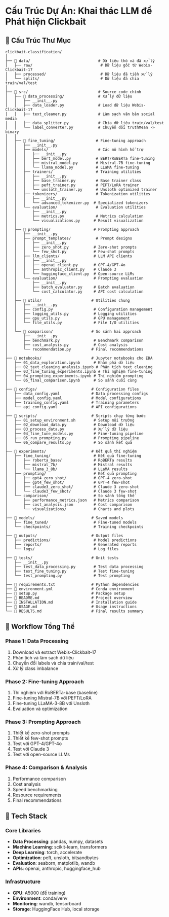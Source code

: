 # Cấu Trúc Dự Án: Khai thác LLM để Phát hiện Clickbait

## 📁 Cấu Trúc Thư Mục

```
clickbait-classification/
│
├── 📁 data/                              # Dữ liệu thô và đã xử lý
│   ├── raw/                              # Dữ liệu gốc từ Webis-Clickbait-17
│   ├── processed/                        # Dữ liệu đã tiền xử lý
│   └── splits/                           # Dữ liệu đã chia train/val/test
│
├── 📁 src/                               # Source code chính
│   ├── 📁 data_processing/               # Xử lý dữ liệu
│   │   ├── __init__.py
│   │   ├── data_loader.py               # Load dữ liệu Webis-Clickbait-17
│   │   ├── text_cleaner.py              # Làm sạch văn bản social media
│   │   ├── data_splitter.py             # Chia dữ liệu train/val/test
│   │   └── label_converter.py           # Chuyển đổi truthMean -> binary
│   │
│   ├── 📁 fine_tuning/                  # Fine-tuning approach
│   │   ├── __init__.py
│   │   ├── models/                      # Các mô hình hỗ trợ
│   │   │   ├── __init__.py
│   │   │   ├── bert_model.py           # BERT/RoBERTa fine-tuning
│   │   │   ├── mistral_model.py        # Mistral-7B fine-tuning
│   │   │   └── llama_model.py          # LLaMA fine-tuning
│   │   ├── trainers/                   # Training utilities
│   │   │   ├── __init__.py
│   │   │   ├── base_trainer.py         # Base trainer class
│   │   │   ├── peft_trainer.py         # PEFT/LoRA trainer
│   │   │   └── unsloth_trainer.py      # Unsloth optimized trainer
│   │   ├── tokenizers/                 # Tokenization utilities
│   │   │   ├── __init__.py
│   │   │   └── advanced_tokenizer.py  # Specialized tokenizers
│   │   └── evaluation/                 # Evaluation utilities
│   │       ├── __init__.py
│   │       ├── metrics.py              # Metrics calculation
│   │       └── visualizations.py      # Result visualization
│   │
│   ├── 📁 prompting/                   # Prompting approach
│   │   ├── __init__.py
│   │   ├── prompt_templates/           # Prompt designs
│   │   │   ├── __init__.py
│   │   │   ├── zero_shot.py           # Zero-shot prompts
│   │   │   └── few_shot.py            # Few-shot prompts
│   │   ├── llm_clients/               # LLM API clients
│   │   │   ├── __init__.py
│   │   │   ├── openai_client.py       # GPT-4/GPT-4o
│   │   │   ├── anthropic_client.py    # Claude 3
│   │   │   └── huggingface_client.py  # Open-source LLMs
│   │   └── evaluation/                # Prompting evaluation
│   │       ├── __init__.py
│   │       ├── batch_evaluator.py     # Batch evaluation
│   │       └── cost_calculator.py     # API cost calculation
│   │
│   ├── 📁 utils/                      # Utilities chung
│   │   ├── __init__.py
│   │   ├── config.py                  # Configuration management
│   │   ├── logging_utils.py           # Logging utilities
│   │   ├── gpu_utils.py               # GPU management
│   │   └── file_utils.py              # File I/O utilities
│   │
│   └── 📁 comparison/                 # So sánh hai approach
│       ├── __init__.py
│       ├── benchmark.py               # Benchmark comparison
│       ├── cost_analysis.py           # Cost analysis
│       └── recommendation.py         # Final recommendations
│
├── 📁 notebooks/                      # Jupyter notebooks cho EDA
│   ├── 01_data_exploration.ipynb      # Khám phá dữ liệu
│   ├── 02_text_cleaning_analysis.ipynb # Phân tích text cleaning
│   ├── 03_fine_tuning_experiments.ipynb # Thí nghiệm fine-tuning
│   ├── 04_prompting_experiments.ipynb # Thí nghiệm prompting
│   └── 05_final_comparison.ipynb      # So sánh cuối cùng
│
├── 📁 configs/                        # Configuration files
│   ├── data_config.yaml              # Data processing configs
│   ├── model_config.yaml             # Model configurations
│   ├── training_config.yaml          # Training parameters
│   └── api_config.yaml               # API configurations
│
├── 📁 scripts/                        # Scripts chạy từng bước
│   ├── 01_setup_environment.sh        # Setup môi trường
│   ├── 02_download_data.py            # Download dữ liệu
│   ├── 03_process_data.py             # Xử lý dữ liệu
│   ├── 04_fine_tune_models.py         # Fine-tuning pipeline
│   ├── 05_run_prompting.py            # Prompting pipeline
│   └── 06_compare_results.py          # So sánh kết quả
│
├── 📁 experiments/                    # Kết quả thí nghiệm
│   ├── fine_tuning/                   # Kết quả fine-tuning
│   │   ├── roberta_base/              # RoBERTa results
│   │   ├── mistral_7b/                # Mistral results
│   │   └── llama_3_8b/                # LLaMA results
│   ├── prompting/                     # Kết quả prompting
│   │   ├── gpt4_zero_shot/            # GPT-4 zero-shot
│   │   ├── gpt4_few_shot/             # GPT-4 few-shot
│   │   ├── claude3_zero_shot/         # Claude 3 zero-shot
│   │   └── claude3_few_shot/          # Claude 3 few-shot
│   └── comparison/                    # So sánh tổng thể
│       ├── performance_metrics.json   # Metrics comparison
│       ├── cost_analysis.json         # Cost comparison
│       └── visualizations/            # Charts and plots
│
├── 📁 models/                         # Saved models
│   ├── fine_tuned/                    # Fine-tuned models
│   └── checkpoints/                   # Training checkpoints
│
├── 📁 outputs/                        # Output files
│   ├── predictions/                   # Model predictions
│   ├── reports/                       # Generated reports
│   └── logs/                          # Log files
│
├── 📁 tests/                          # Unit tests
│   ├── __init__.py
│   ├── test_data_processing.py        # Test data processing
│   ├── test_fine_tuning.py            # Test fine-tuning
│   └── test_prompting.py              # Test prompting
│
├── 📄 requirements.txt                # Python dependencies
├── 📄 environment.yml                 # Conda environment
├── 📄 setup.py                        # Package setup
├── 📄 README.md                       # Project overview
├── 📄 INSTALLATION.md                 # Installation guide
├── 📄 USAGE.md                        # Usage instructions
└── 📄 RESULTS.md                      # Final results summary
```

## 🎯 Workflow Tổng Thể

### Phase 1: Data Processing
1. Download và extract Webis-Clickbait-17
2. Phân tích và làm sạch dữ liệu
3. Chuyển đổi labels và chia train/val/test
4. Xử lý class imbalance

### Phase 2: Fine-tuning Approach
1. Thí nghiệm với RoBERTa-base (baseline)
2. Fine-tuning Mistral-7B với PEFT/LoRA
3. Fine-tuning LLaMA-3-8B với Unsloth
4. Evaluation và optimization

### Phase 3: Prompting Approach  
1. Thiết kế zero-shot prompts
2. Thiết kế few-shot prompts
3. Test với GPT-4/GPT-4o
4. Test với Claude 3
5. Test với open-source LLMs

### Phase 4: Comparison & Analysis
1. Performance comparison
2. Cost analysis
3. Speed benchmarking
4. Resource requirements
5. Final recommendations

## 🔧 Tech Stack

### Core Libraries
- **Data Processing**: pandas, numpy, datasets
- **Machine Learning**: scikit-learn, transformers
- **Deep Learning**: torch, accelerate
- **Optimization**: peft, unsloth, bitsandbytes
- **Evaluation**: seaborn, matplotlib, wandb
- **APIs**: openai, anthropic, huggingface_hub

### Infrastructure
- **GPU**: A5000 (để training)
- **Environment**: conda/venv
- **Monitoring**: wandb, tensorboard
- **Storage**: HuggingFace Hub, local storage 